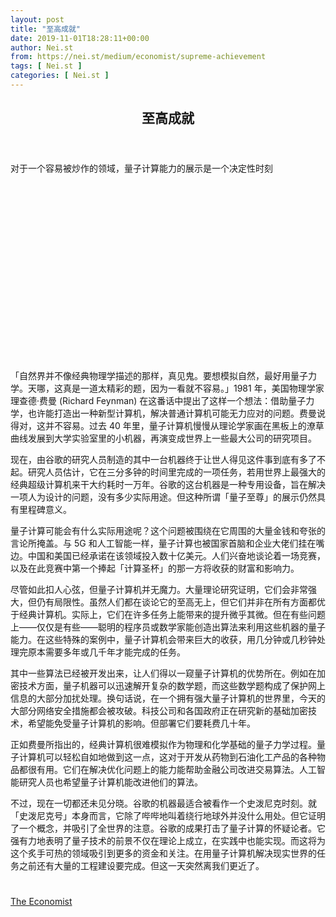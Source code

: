 ```yaml
---
layout: post
title: "至高成就"
date: 2019-11-01T18:28:11+00:00
author: Nei.st
from: https://nei.st/medium/economist/supreme-achievement
tags: [ Nei.st ]
categories: [ Nei.st ]
---
```


<article class="post-7984 post type-post status-publish format-standard hentry category-economist" id="post-7984">
 <header class="page-header medium Archives">
  <div class="page-header__image">
  </div>
  <div class="page-header__content">
   <h1 class="page-title text-align-center">
    至高成就
   </h1>
  </div>
 </header>
 <div class="entry-content aesop-entry-content" id="post-7984-content">
  <link as="font" crossorigin="anonymous" href="//cdn.jsdelivr.net/gh/0nd1jyU39XQ/_/glyph/font-face/0uIzqoZjSuJfvSBnvgXTcApMtcVhMcpr.woff" rel="preload" type="font/woff"/>
  <link as="font" crossorigin="anonymous" href="//cdn.jsdelivr.net/gh/0nd1jyU39XQ/_/glyph/font-face/1sTnSLZWDKucPX6SAk.woff" rel="preload" type="font/woff"/>
  <p class="blog-post__description">
   对于一个容易被炒作的领域，量子计算能力的展示是一个决定性时刻
  </p>
  <span id="more-7984">
  </span>
  <div class="navigation__primary-inner">
   <a class="economist__link-logo" href="//nei.st/medium/economist">
   </a>
  </div>
  <div class="container img component-image">
   <div class="aspectRatioPlaceholder" style="padding-bottom:56.25%;height: 0;">
    <div class="progressiveMedia" data-height="720" data-width="1280">
     <img alt="" class="progressiveMedia-image" data-src="https://cdn.jsdelivr.net/gh/0nd1jyU39XQ/_/img/1/e52bf525ly1g8j3m46tdfj20zk0k0jsu.jpg" src="https://cdn.jsdelivr.net/gh/0nd1jyU39XQ/_/img/1/e52bf525ly1g8j3m46tdfj20zk0k0jsu.jpg"/>
    </div>
   </div>
  </div>
  <p>
   「自然界并不像经典物理学描述的那样，真见鬼。要想模拟自然，最好用量子力学。天哪，这真是一道太精彩的题，因为一看就不容易。」1981 年，美国物理学家理查德·费曼 (Richard Feynman) 在这番话中提出了这样一个想法：借助量子力学，也许能打造出一种新型计算机，解决普通计算机可能无力应对的问题。费曼说得对，这并不容易。过去 40 年里，量子计算机慢慢从理论学家画在黑板上的潦草曲线发展到大学实验室里的小机器，再演变成世界上一些最大公司的研究项目。
  </p>
  <p>
   现在，由谷歌的研究人员制造的其中一台机器终于让世人得见这件事到底有多了不起。研究人员估计，它在三分多钟的时间里完成的一项任务，若用世界上最强大的经典超级计算机来干大约耗时一万年。谷歌的这台机器是一种专用设备，旨在解决一项人为设计的问题，没有多少实际用途。但这种所谓「量子至尊」的展示仍然具有里程碑意义。
  </p>
  <p>
   量子计算可能会有什么实际用途呢？这个问题被围绕在它周围的大量金钱和夸张的言论所掩盖。与 5G 和人工智能一样，量子计算也被国家首脑和企业大佬们挂在嘴边。中国和美国已经承诺在该领域投入数十亿美元。人们兴奋地谈论着一场竞赛，以及在此竞赛中第一个捧起「计算圣杯」的那一方将收获的财富和影响力。
  </p>
  <p>
   尽管如此扣人心弦，但量子计算机并无魔力。大量理论研究证明，它们会非常强大，但仍有局限性。虽然人们都在谈论它的至高无上，但它们并非在所有方面都优于经典计算机。实际上，它们在许多任务上能带来的提升微乎其微。但在有些问题上——仅仅是有些——聪明的程序员或数学家能创造出算法来利用这些机器的量子能力。在这些特殊的案例中，量子计算机会带来巨大的收获，用几分钟或几秒钟处理完原本需要多年或几千年才能完成的任务。
  </p>
  <p>
   其中一些算法已经被开发出来，让人们得以一窥量子计算机的优势所在。例如在加密技术方面，量子机器可以迅速解开复杂的数学题，而这些数学题构成了保护网上信息的大部分加扰处理。换句话说，在一个拥有强大量子计算机的世界里，今天的大部分网络安全措施都会被攻破。科技公司和各国政府正在研究新的基础加密技术，希望能免受量子计算机的影响。但部署它们要耗费几十年。
  </p>
  <div class="code-block code-block-1" style="margin: 8px 0; clear: both;">
   <div class="container ads_KbHEVhh8Rw">
    <div class="card card--blog post-sidebar">
     <div class="card-body">
      <div class="logo_ngcontent-kty-0">
      </div>
      <div class="iframe-blocker U6XAMK63Vh00WqvF2BacIQ">
       <div class="background-h60B">
       </div>
       <div class="WumZiPCS4MeMw4pxQ">
       </div>
      </div>
     </div>
     <div class="card-footer">
      <div class="card-footer-wrapper" layout="row bottom-left">
      </div>
     </div>
    </div>
   </div>
  </div>
  <p>
   正如费曼所指出的，经典计算机很难模拟作为物理和化学基础的量子力学过程。量子计算机可以轻松自如地做到这一点，这对于开发从药物到石油化工产品的各种物品都很有用。它们在解决优化问题上的能力能帮助金融公司改进交易算法。人工智能研究人员也希望量子计算机能改进他们的算法。
  </p>
  <p>
   不过，现在一切都还未见分晓。谷歌的机器最适合被看作一个史泼尼克时刻。就「史泼尼克号」本身而言，它除了哔哔地叫着绕行地球外并没什么用处。但它证明了一个概念，并吸引了全世界的注意。谷歌的成果打击了量子计算的怀疑论者。它强有力地表明了量子技术的前景不仅在理论上成立，在实践中也能实现。而这将为这个炙手可热的领域吸引到更多的资金和关注。在用量子计算机解决现实世界的任务之前还有大量的工程建设要完成。但这一天突然离我们更近了。
  </p>
  <div class="container ag ah">
   <div class="fe n el">
    <a class="dt du bn bo bp bq br bs bt bu dv dw bx by dx dy" href="https://nei.st/medium/economist?source=https://www.economist.com/leaders/2019/09/28/google-claims-to-have-demonstrated-quantum-supremacy">
     <div class="c ff fg ag ah fh el fi fj ce fk fl fm fn fo fp fq fr fs ft fu">
      <div class="bs em en eo ep eq fv ah fw fg ag bm eu fx q fy fz p ac">
      </div>
     </div>
    </a>
   </div>
  </div>
  <div class="code-block code-block-2" style="margin: 8px 0; clear: both;">
   <br/>
   <div class="container ads_KbHEVhh8Rw">
    <div class="card card--blog post-sidebar">
     <div class="card-body">
      <div class="logo_ngcontent-kty-0">
      </div>
      <div class="iframe-blocker U6XAMK63Vh00WqvF2BacIQ">
       <div class="background-h60B">
       </div>
       <div class="WumZiPCS4MeMw4pxQ">
       </div>
      </div>
     </div>
     <div class="card-footer">
      <div class="card-footer-wrapper" layout="row bottom-left">
      </div>
     </div>
    </div>
   </div>
  </div>
 </div>
 <footer class="entry-footer">
  <div class="categories icon-link">
   <a href="https://nei.st/category/medium/economist" rel="category tag">
    The Economist
   </a>
  </div>
 </footer>
</article>

